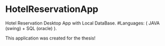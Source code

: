 # HotelReservationApp
Hotel Reservation Desktop App with Local DataBase. #Languages: ( JAVA (swing) + SQL (oracle) ).

This application was created for the thesis!
